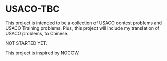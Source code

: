# USACO-TBC
This project is intended to be a collection of USACO contest problems and USACO Training problems.
Plus, this project will include my translation of USACO problems, to Chinese.

NOT STARTED YET.

This project is inspired by NOCOW.

